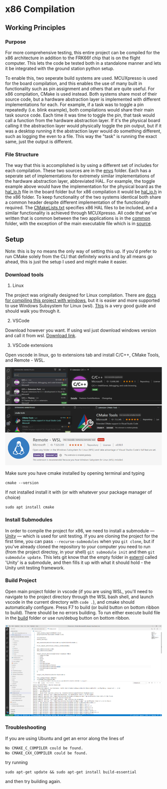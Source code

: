 # x86 Compilation

## Working Principles

### Purpose

For more comprehensive testing, this entire project can be compiled for the x86 architecture in addition to the FRK66f chip that is on the flight computer. This lets the code be tested both in a standalone manner and lets it be integrated with the ground station python setup. 

To enable this, two seperate build systems are used. MCUXpresso is used for the board compilation, and this enables the use of many built in functionality such as pin assignment and others that are quite useful. For x86 compilation, CMake is used instead. Both systems share most of their source code, but a hardware abstraction layer is implemented with different implementations for each. For example, if a task was to toggle a pin repeatedly (i.e. blink example), both compilations would share their main task source code. Each time it was time to toggle the pin, that task would call a function from the hardware abstraction layer. If it's the physical board calling it the abstraction layer would physically toggle the pin output, but if it was a desktop running it the abstraction layer would do something different, such as logging the even to a file. This way the "task" is running the exact same, just the output is different. 

### File Structure

The way that this is accomplished is by using a different set of includes for each compilation. These two sources are in the [envs](../envs) folder. Each has a seperate set of implementations for extremely similar implementations of the hardware abstraction layer, abbreviated HAL. For example, the toggle example above would have the implementation for the physical board as the [hal_io.h](../envs/board/include/hal_io.h) file in the board folder but for x86 compilation it would be [hal_io.h](../envs/x86/include/hal_io.h) in the x86 folder. To keep functionality of the two systems identical both share a common header despite different implementation of the functionality required. The [CMakeLists.txt](../CMakeLists.txt) specifies x86 HAL files to be included, and a similar functionality is achieved through MCUXpresso. All code that we've written that is common between the two applications is in the [common](../common) folder, with the exception of the main executable file which is in [source](../source). 

## Setup

Note: this is by no means the only way of setting this up. If you'd prefer to run CMake solely from the CLI that definitely works and by all means go ahead, this is just the setup I used and might make it easier. 

### Download tools

1. Linux

The project was originally designed for Linux compilation. There are [docs for compiling this project with windows](https://github.com/UBC-Rocket/Whistler-Blackcomb-v2/blob/master/doc/5-Windows-Compilation-with-Cygwin.md), but it is easier and more supported to use Windows Subsystem for Linux (wsl). [This](https://docs.microsoft.com/en-us/windows/wsl/install-win10) is a very good guide and should walk you through it.

2. VSCode

Download however you want. If using wsl just download windows version and call it from wsl. [Download link](https://code.visualstudio.com/download). 

3. VSCode extensions

Open vscode in linux, go to extensions tab and install C/C++, CMake Tools, and Remote - WSL.

![](images/cpp-extension.png)
![](images/cmake-extension.png)
![](images/wsl-extension.png)

Make sure you have cmake installed by opening terminal and typing 

```
cmake --version
```

If not installed install it with (or with whatever your package manager of choice)

```
sudo apt install cmake
```

### Install Submodules

In order to compile the project for x86, we need to install a submodule — [Unity](https://github.com/ThrowTheSwitch/Unity) — which is used for unit testing. If you are cloning the project for the first time, you can pass `--recurse-submodules` when you `git clone`, but if you've already cloned the repository to your computer you need to run (from the project directoy, in your shell) `git submodule init` and then `git submodule update`. This lets git know that the empty folder in [externl](../external) called 'Unity' is a submodule, and then fills it up with what it should hold - the Unity unit testing framework.

### Build Project

Open main project folder in vscode (if you are using WSL, you'll need to navigate to the project directory through the WSL bash shell, and launch vscode in the current directory with `code .`), and cmake should automatically configure. Press F7 to build (or build button on bottom ribbon to build). There should be no errors building. To run either execute build file in the [build](../build) folder or use run/debug button on bottom ribbon. 

![](images/vscode-x86-build.png)

### Troubleshooting
If you are using Ubuntu and get an error along the lines of 
```
No CMAKE_C_COMPILER could be found.
No CMAKE_CXX_COMPILER could be found.
```
try running 
```
sudo apt-get update && sudo apt-get install build-essential
```
and then try building again. 
